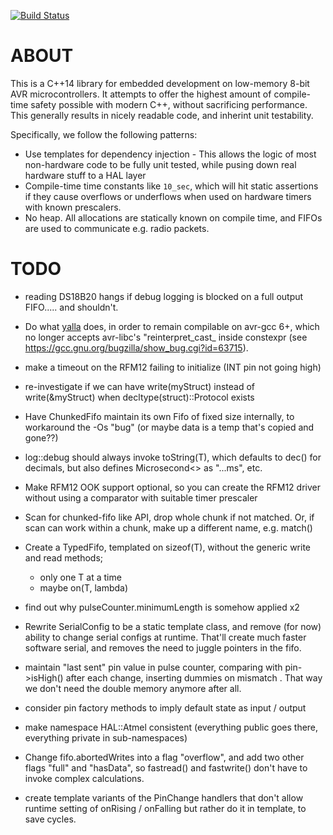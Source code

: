 [![Build Status](https://travis-ci.org/jypma/AvrLib.svg?branch=master)](https://travis-ci.org/jypma/AvrLib)

ABOUT
=====

This is a C++14 library for embedded development on low-memory 8-bit AVR microcontrollers. It attempts to offer the highest amount of compile-time safety possible with modern C++, without sacrificing performance. This generally results in nicely readable code, and inherint unit testability. 

Specifically, we follow the following patterns:

- Use templates for dependency injection - This allows the logic of most non-hardware code to be fully unit tested, while 
  pusing down real hardware stuff to a HAL layer
- Compile-time time constants like `10_sec`, which will hit static assertions if they cause overflows or underflows when
  used on hardware timers with known prescalers.
- No heap. All allocations are statically known on compile time, and FIFOs are used to communicate e.g. radio packets.

TODO
====
 - reading DS18B20 hangs if debug logging is blocked on a full output FIFO..... and shouldn't.
 - Do what [yalla](https://github.com/chrism333/yalla/blob/master/include/yalla/device/atmega8/avr/io.hpp) does,
   in order to remain compilable on avr-gcc 6+, which no longer accepts avr-libc's "reinterpret_cast_ inside
   constexpr (see https://gcc.gnu.org/bugzilla/show_bug.cgi?id=63715).
 - make a timeout on the RFM12 failing to initialize (INT pin not going high)
 - re-investigate if we can have write(myStruct) instead of write(&myStruct) when decltype(struct)::Protocol exists 
 - Have ChunkedFifo maintain its own Fifo of fixed size internally, to workaround the -Os "bug"
   (or maybe data is a temp that's copied and gone??)
 - log::debug should always invoke toString(T), which defaults to dec() for decimals,
   but also defines Microsecond<> as "...ms", etc.
 - Make RFM12 OOK support optional, so you can create the RFM12 driver without 
   using a comparator with suitable timer prescaler
 - Scan for chunked-fifo like API, drop whole chunk if not matched. 
      Or, if scan can work within a chunk, make up a different name, e.g. match()
      
 - Create a TypedFifo, templated on sizeof(T), without the generic write and read methods; 
    * only one T at a time
    * maybe on(T, lambda)
 - find out why pulseCounter.minimumLength is somehow applied x2     
 - Rewrite SerialConfig to be a static template class, and remove (for now) ability to change serial configs at
   runtime. That'll create much faster software serial, and removes the need to juggle pointers in the fifo.
  
 - maintain "last sent" pin value in pulse counter, comparing with pin->isHigh() after each change, inserting dummies on mismatch
   . That way we don't need the double memory anymore after all.
 - consider pin factory methods to imply default state as input / output
 - make namespace HAL::Atmel consistent (everything public goes there, everything private in sub-namespaces)

- Change fifo.abortedWrites into a flag "overflow", and add two other flags "full" and "hasData", so
  fastread() and fastwrite() don't have to invoke complex calculations.
- create template variants of the PinChange handlers that don't allow runtime setting of onRising / onFalling
  but rather do it in template, to save cycles.
